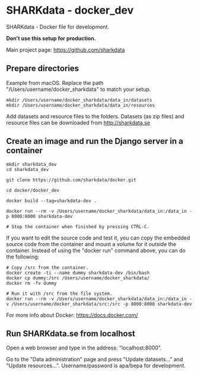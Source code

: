 # SHARKdata - docker_dev

SHARKdata - Docker file for development. 

**Don't use this setup for production.**

Main project page: https://github.com/sharkdata 

## Prepare directories 

Example from macOS. 
Replace the path "/Users/username/docker_sharkdata" to match your setup.

    mkdir /Users/username/docker_sharkdata/data_in/datasets
    mkdir /Users/username/docker_sharkdata/data_in/resources

Add datasets and resource files to the folders. 
Datasets (as zip files) and resource files can be downloaded from http://sharkdata.se

## Create an image and run the Django server in a container

    mkdir sharkdata_dev
    cd sharkdata_dev
    
    git clone https://github.com/sharkdata/docker.git
    
    cd docker/docker_dev
    
    docker build --tag=sharkdata-dev .
    
    docker run --rm -v /Users/username/docker_sharkdata/data_in:/data_in -p 8000:8000 sharkdata-dev
    
    # Stop the container when finished by pressing CTRL-C.

If you want to edit the source code and test it, you can copy the embedded source code from the container and mount a volume for it outside the container. Instead of using the "docker run" command above, you can do the following:

    # Copy /src from the container.
    docker create -ti --name dummy sharkdata-dev /bin/bash
    docker cp dummy:/src /Users/username/docker_sharkdata/
    docker rm -fv dummy
    
    # Run it with /src from the file system.
    docker run --rm -v /Users/username/docker_sharkdata/data_in:/data_in -v /Users/username/docker_sharkdata/src:/src -p 8000:8000 sharkdata-dev

For more info about Docker: https://docs.docker.com/

## Run SHARKdata.se from localhost

Open a web browser and type in the address: "localhost:8000".

Go to the "Data administration" page and press "Update datasets..." and "Update resources...".
Username/password is apa/bepa for development.
